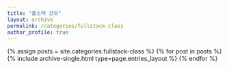```yaml
---
title: "풀스택 강의"
layout: archive
permalink: /categories/fullstack-class
author_profile: true
---
```


{% assign posts = site.categories.fullstack-class %}
{% for post in posts %} {% include archive-single.html type=page.entries_layout %} {% endfor %}

